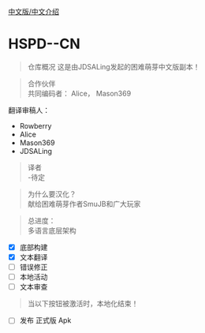 [中文版/中文介绍](README_CN.md)

# HSPD--CN
>仓库概况
这是由JDSALing发起的困难萌芽中文版副本！

>合作伙伴  
共同编码者：
Alice， 
Mason369  

翻译审稿人：  
- Rowberry  
- Alice  
- Mason369  
- JDSALing   

>译者  
-待定  

> 为什么要汉化？  
献给困难萌芽作者SmuJB和广大玩家  

>总进度：  
多语言底层架构  
- [x] 底部构建  
- [x] 文本翻译  
- [ ] 错误修正  
- [ ] 本地活动  
- [ ] 文本审查  

>当以下按钮被激活时，本地化结束！
- [ ] 发布 正式版 Apk  
